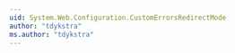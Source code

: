 ```yaml
---
uid: System.Web.Configuration.CustomErrorsRedirectMode
author: "tdykstra"
ms.author: "tdykstra"
---
```

